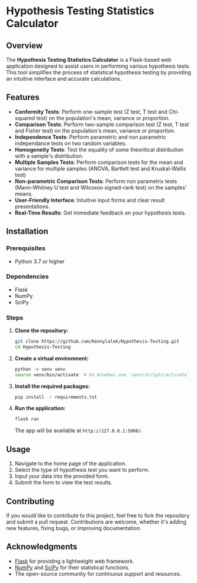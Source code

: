 # Hypothesis Testing Statistics Calculator

## Overview
The **Hypothesis Testing Statistics Calculator** is a Flask-based web application designed to assist users in performing various hypothesis tests. This tool simplifies the process of statistical hypothesis testing by providing an intuitive interface and accurate calculations.

## Features
- **Conformity Tests**: Perform one-sample test (Z test, T test and Chi-squared test) on the population's mean, variance or proportion.
- **Comparison Tests**: Perform two-sample comparison test (Z test, T test and Fisher test) on the population's mean, variance or proportion.
- **Independence Tests**: Perform parametric and non parametric independance tests on two random variables.
- **Homogeneity Tests**: Test the equality of some theoritical distribution with a sample's distribution.
- **Multiple Samples Tests**: Perform comparison tests for the mean and variance for multiple samples (ANOVA, Bartlett test and Kruskal-Wallis test)
- **Non-parametric Comparison Tests**: Perform non parametrix tests (Mann-Whitney U test and Wilcoxon signed-rank test) on the samples' means.
- **User-Friendly Interface**: Intuitive input forms and clear result presentations.
- **Real-Time Results**: Get immediate feedback on your hypothesis tests.

## Installation

### Prerequisites
- Python 3.7 or higher

### Dependencies
- Flask
- NumPy
- SciPy


### Steps

1. **Clone the repository:**
   ```bash
   git clone https://github.com/Kennylalek/Hypothesis-Testing.git
   cd Hypothesis-Testing
   ```

2. **Create a virtual environment:**
   ```bash
   python -m venv venv
   source venv/bin/activate  # On Windows use `venv\Scripts\activate`
   ```

3. **Install the required packages:**
   ```bash
   pip install -r requirements.txt
   ```

4. **Run the application:**
   ```bash
   flask run
   ```
   The app will be available at `http://127.0.0.1:5000/`.

## Usage

1. Navigate to the home page of the application.
2. Select the type of hypothesis test you want to perform.
3. Input your data into the provided form.
4. Submit the form to view the test results.


## Contributing
If you would like to contribute to this project, feel free to fork the repository and submit a pull request. Contributions are welcome, whether it's adding new features, fixing bugs, or improving documentation.


## Acknowledgments
- [Flask](https://flask.palletsprojects.com/) for providing a lightweight web framework.
- [NumPy](https://numpy.org/) and [SciPy](https://scipy.org/) for their statistical functions.
- The open-source community for continuous support and resources.
